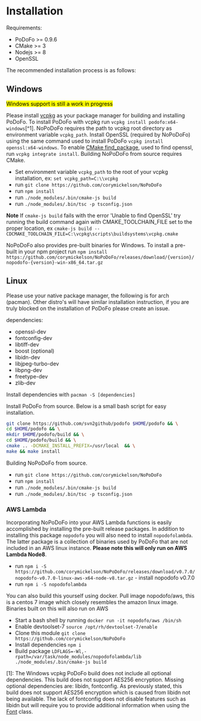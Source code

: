 # Installation

Requirements:

 - PoDoFo >= 0.9.6
 - CMake >= 3
 - Nodejs >= 8
 - OpenSSL

The recommended installation process is as follows:

## Windows

<mark>Windows support is still a work in progress</mark>

Please install [vcpkg](https://github.com/Microsoft/vcpkg) as your package manager for building and installing PoDoFo.
To install PoDoFo with vcpkg run `vcpkg install podofo:x64-windows`[^1]. NoPoDoFo requires the path to vcpkg root directory as environment variable `vcpkg_path`.
Install OpenSSL (required by NoPoDoFo) using the same command used to install PoDoFo `vcpkg install openssl:x64-windows`.
To enable [CMake find_package](https://cmake.org/cmake/help/v3.8/command/find_package.html), used to find openssl, run `vcpkg integrate install`.
Building NoPoDoFo from source requires CMake.
 - Set environment variable `vcpkg_path` to the root of your vcpkg installation, ex: `set vcpkg_path=C:\\vcpkg`
 - run `git clone https://github.com/corymickelson/NoPoDoFo`
 - run `npm install`
 - run `./node_modules/.bin/cmake-js build`
 - run `./node_modules/.bin/tsc -p tsconfig.json`

**Note** If `cmake-js build` fails with the error 'Unable to find OpenSSL' try running the build command again with CMAKE_TOOLCHAIN_FILE set to the 
proper location, ex `cmake-js build --CDCMAKE_TOOLCHAIN_FILE=C:\vcpkg\scripts\buildsystems\vcpkg.cmake`

NoPoDoFo also provides pre-built binaries for Windows.
To install a pre-built in your npm project run `npm install https://github.com/corymickelson/NoPoDoFo/releases/download/{version}/nopodofo-{version}-win-x86_64.tar.gz`

## Linux

Please use your native package manager, the following is for arch (pacman). Other distro's will have similar
installation instruction, if you are truly blocked on the installation of PoDoFo please create an issue.

dependencies:
 - openssl-dev
 - fontconfig-dev
 - libtiff-dev
 - boost (optional)
 - libidn-dev
 - libjpeg-turbo-dev
 - libpng-dev
 - freetype-dev
 - zlib-dev

Install dependencies with `pacman -S [dependencies]`

Install PoDoFo from source.
Below is a small bash script for easy installation.

```bash 
git clone https://github.com/svn2github/podofo $HOME/podofo && \
cd $HOME/podofo && \
mkdir $HOME/podofo/build && \
cd $HOME/podofo/build && \
cmake .. -DCMAKE_INSTALL_PREFIX=/usr/local  && \
make && make install
```

Building NoPoDoFo from source.
 - run `git clone https://github.com/corymickelson/NoPoDoFo`
 - run `npm install`
 - run `./node_modules/.bin/cmake-js build`
 - run `./node_modules/.bin/tsc -p tsconfig.json`

### AWS Lambda

Incorporating NoPoDoFo into your AWS Lambda functions is easily accomplished by installing the pre-built release packages.
In addition to installing this package `nopodofo` you will also need to install `nopodofolambda`. The latter package is a collection of
binaries used by PoDoFo that are not included in an AWS linux instance.
__Please note this will only run on AWS Lambda Node8__.
 - run `npm i -S https://github.com/corymickelson/NoPoDoFo/releases/download/v0.7.0/nopodofo-v0.7.0-linux-aws-x64-node-v8.tar.gz` - install nopodofo v0.7.0
 - run `npm i -S nopodofolambda`

You can also build this yourself using docker. Pull image nopodofo/aws, this is a centos 7 image which closely resembles the amazon linux image. Binaries
built on this will also run on AWS

 - Start a bash shell by running `docker run -it nopodofo/aws /bin/sh`
 - Enable devtoolset-7 `source /opt/rh/devtoolset-7/enable`
 - Clone this module `git clone https://github.com/corymickelson/NoPoDoFo`
 - Install dependencies `npm i`
 - Build package `LDFLAGS=-Wl,-rpath=/var/task/node_modules/nopodofolambda/lib ./node_modules/.bin/cmake-js build`


[1]: The Windows vcpkg PoDoFo build does not include all optional dependencies. This build does not support
AES256 encryption. Missing optional dependencies are: libidn, fontconfig. As previously stated, this build does not
support AES256 encryption which is caused from libidn not being available. The lack of fontconfig does not disable
features such as libidn but will require you to provide additional information when using the [Font](font.md) class.
